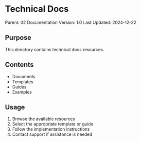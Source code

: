 # Technical Docs
Parent: 02 Documentation
Version: 1.0
Last Updated: 2024-12-22

## Purpose
This directory contains technical docs resources.

## Contents
- Documents
- Templates
- Guides
- Examples

## Usage
1. Browse the available resources
2. Select the appropriate template or guide
3. Follow the implementation instructions
4. Contact support if assistance is needed
